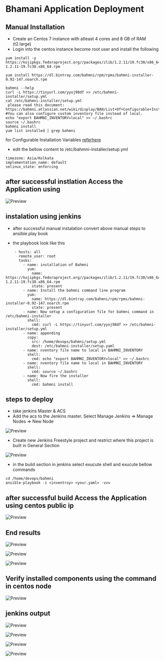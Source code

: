# Bhamani Application Deployment 

## Manual Installation
 - Create an Centos 7 instance with atleast 4 cores and 8 GB of RAM (t2.large)
 - Login into the centos instance become root user and install the following


```
yum install -y https://kojipkgs.fedoraproject.org//packages/zlib/1.2.11/19.fc30/x86_64/zlib-1.2.11-19.fc30.x86_64.rpm
 
yum install https://dl.bintray.com/bahmni/rpm/rpms/bahmni-installer-0.92-147.noarch.rpm
 
bahmni --help
curl -L https://tinyurl.com/yyoj98df >> /etc/bahmni-installer/setup.yml
cat /etc/bahmni-installer/setup.yml
 please read this document: https://bahmni.atlassian.net/wiki/display/BAH/List+Of+Configurable+Installation+Variables
#You can also configure custom inventory file instead of local.
echo "export BAHMNI_INVENTORY=local" >> ~/.bashrc
source ~/.bashrc
bahmni install 
yum list installed | grep bahmni
```

for Configurable Installation Variables [referhere](https://bahmni.atlassian.net/wiki/spaces/BAH/pages/53837974/List+Of+Configurable+Installation+Variables)

- edit the bellow content to /etc/bahmni-installer/setup.yml

```
timezone: Asia/Kolkata
implementation_name: default
selinux_state: enforcing
```

## after successful instlation Access the Application using 

![Preview](./images/challenge2.PNG)

## instalation using jenkins 

  - after successful manual instalation convert above manual steps to ansible play book 

  - the playbook look like this 

```
    - hosts: all
      remote_user: root
      tasks:
        - name: installation of Bahmni
          yum:
            name: https://kojipkgs.fedoraproject.org//packages/zlib/1.2.11/19.fc30/x86_64/zlib-1.2.11-19.fc30.x86_64.rpm
            state: present
        - name: Install the bahmni command line program
          yum:
            name: https://dl.bintray.com/bahmni/rpm/rpms/bahmni-installer-0.92-147.noarch.rpm
            state: present
        - name: Now setup a configuration file for bahmni command in /etc/bahmni-installer
          shell:
            cmd: curl -L https://tinyurl.com/yyoj98df >> /etc/bahmni-installer/setup.yml
        - name: appending
          copy:
            src: /home/devops/bahmni/setup.yml
            dest: /etc/bahmni-installer/setup.yaml
        - name: nventory file name to local in BAHMNI_INVENTORY
          shell:
            cmd: echo "export BAHMNI_INVENTORY=local" >> ~/.bashrc
        - name: nventory file name to local in BAHMNI_INVENTORY
          shell:
            cmd: source ~/.bashrc
        - name: Now fire the installer
          shell:
            cmd: bahmni install
```        

## steps to deploy 
 
  - take jenkins Master & ACS 
  - Add the acs  to the Jenkins master. Select Manage Jenkins => Manage Nodes => New Node

![Preview](./images/challenge21.PNG)

  - Create new Jenkins Freestyle project and restrict where this project is built in General Section

![Preview](./images/challenge22.PNG)


  - in the build section in jenkins select exucute shell and exucute bellow commands 

```
cd /home/devops/bahmni
ansible-playbook -i <inventroy> <your.yaml> -vvv
```

## after successful build Access the Application using centos public ip 

![Preview](./images/challenge2.PNG)

## End results 

![Preview](./images/challenge23.PNG)

![Preview](./images/challenge24.PNG)

![Preview](./images/challenge25.PNG)

## Verify installed components using the command in centos node

![Preview](./images/challenge26.PNG)

## jenkins output

![Preview](./images/challenge27.PNG)

![Preview](./images/challenge28.PNG)

![Preview](./images/challenge29.PNG)

![Preview](./images/challenge30.PNG)
